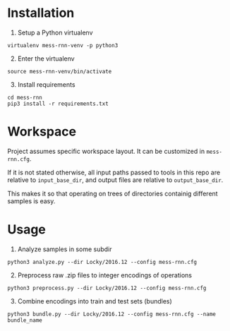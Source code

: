 # Installation

1. Setup a Python virtualenv
```
virtualenv mess-rnn-venv -p python3
```

2. Enter the virtualenv
```
source mess-rnn-venv/bin/activate
```

3. Install requirements
```
cd mess-rnn
pip3 install -r requirements.txt
```

# Workspace

Project assumes specific workspace layout. It can be customized in
`mess-rnn.cfg`.

If it is not stated otherwise, all input paths passed to tools in this repo are
relative to `input_base_dir`, and output files are relative to
`output_base_dir`.

This makes it so that operating on trees of directories containig different
samples is easy.

# Usage

1. Analyze samples in some subdir
```
python3 analyze.py --dir Locky/2016.12 --config mess-rnn.cfg
```

2. Preprocess raw .zip files to integer encodings of operations
```
python3 preprocess.py --dir Locky/2016.12 --config mess-rnn.cfg
```

3. Combine encodings into train and test sets (bundles)
```
python3 bundle.py --dir Locky/2016.12 --config mess-rnn.cfg --name bundle_name
```